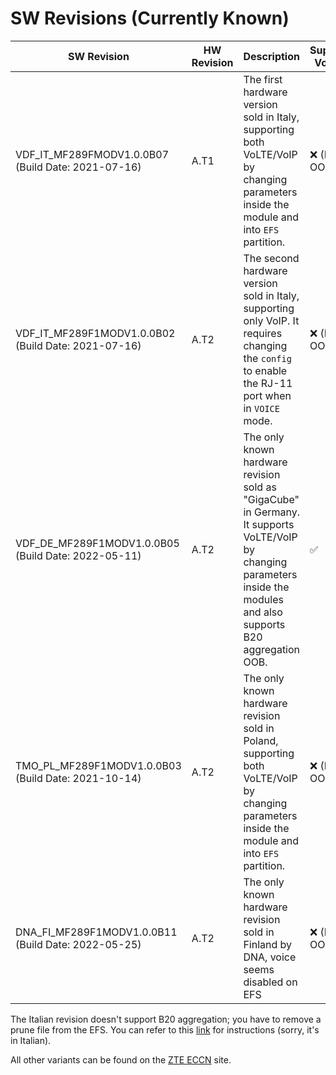 # SW Revisions (Currently Known)

| SW Revision                                      | HW Revision | Description                                                                                                                              | Support VoLTE |
|--------------------------------------------------|-------------|------------------------------------------------------------------------------------------------------------------------------------------|---------------|
| VDF_IT_MF289FMODV1.0.0B07 (Build Date: 2021-07-16) | A.T1        | The first hardware version sold in Italy, supporting both VoLTE/VoIP by changing parameters inside the module and into `EFS` partition.  | ❌ (Not OOB)            |
| VDF_IT_MF289F1MODV1.0.0B02 (Build Date: 2021-07-16) | A.T2        | The second hardware version sold in Italy, supporting only VoIP. It requires changing the `config` to enable the RJ-11 port when in `VOICE` mode. | ❌ (Not OOB) |
| VDF_DE_MF289F1MODV1.0.0B05 (Build Date: 2022-05-11) | A.T2        | The only known hardware revision sold as "GigaCube" in Germany. It supports VoLTE/VoIP by changing parameters inside the modules and also supports B20 aggregation OOB. | ✅  |
| TMO_PL_MF289F1MODV1.0.0B03 (Build Date: 2021-10-14) | A.T2        | The only known hardware revision sold in Poland, supporting both VoLTE/VoIP by changing parameters inside the module and into `EFS` partition. | ❌ (Not OOB)   |
| DNA_FI_MF289F1MODV1.0.0B11 (Build Date: 2022-05-25) | A.T2        | The only known hardware revision sold in Finland by DNA, voice seems disabled on EFS                                                  | ❌ (Not OOB)  |


The Italian revision doesn't support B20 aggregation; you have to remove a prune file from the EFS. You can refer to this [link](https://forum.fibra.click/d/32421-zte-mf289f-vodafone-fwa-sblocco-aggregazione-b20-su-modello-vfit) for instructions (sorry, it's in Italian).

All other variants can be found on the [ZTE ECCN](https://www.zte.com.cn/global/about/eccn.html) site.
